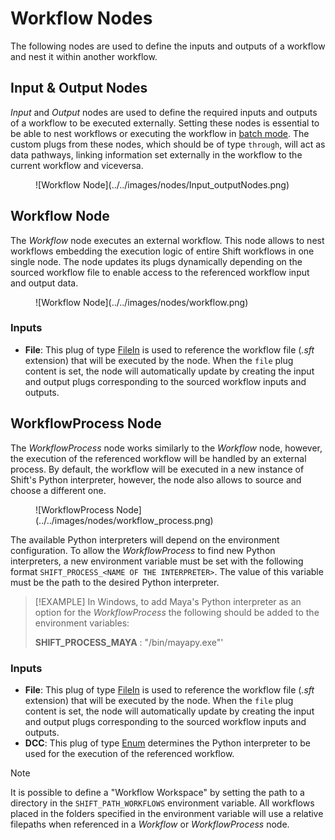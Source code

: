 # Workflow Nodes
The following nodes are used to define the inputs and outputs of a workflow and nest it within another workflow.

## Input & Output Nodes
*Input* and *Output* nodes are used to define the required inputs and outputs of a workflow to be executed externally. Setting these nodes is essential to be able to nest workflows or executing the workflow in [batch mode](../../getting_started/basics/batch.md). The custom plugs from these nodes, which should be of type `through`, will act as data pathways, linking information set externally in the workflow to the current workflow and viceversa. 

<figure markdown>
    ![Workflow Node](../../images/nodes/Input_outputNodes.png)
</figure>

## Workflow Node
The *Workflow* node executes an external workflow. This node allows to nest workflows embedding the execution logic of entire Shift workflows in one single node. The node updates its plugs dynamically depending on the sourced workflow file to enable access to the referenced workflow input and output data.

<figure markdown>
    ![Workflow Node](../../images/nodes/workflow.png)
</figure>

### Inputs

- **File**: This plug of type [FileIn](../nodes/#plugs) is used to reference the workflow file (*.sft* extension) that will be executed by the node. When the `file` plug content is set, the node will automatically update by creating the input and output plugs corresponding to the sourced workflow inputs and outputs.

## WorkflowProcess Node

The *WorkflowProcess* node works similarly to the *Workflow* node, however, the execution of the referenced workflow will be handled by an external process. By default, the workflow will be executed in a new instance of Shift's Python interpreter, however, the node also allows to source and choose a different one. 

<figure markdown>
    ![WorkflowProcess Node](../../images/nodes/workflow_process.png)
</figure>

The available Python interpreters will depend on the environment configuration. To allow the *WorkflowProcess* to find new Python interpreters, a new environment variable must be set with the following format `SHIFT_PROCESS_<NAME OF THE INTERPRETER>`. The value of this variable must be the path to the desired Python interpreter.

>[!EXAMPLE]
> In Windows, to add Maya's Python interpreter as an option for the *WorkflowProcess* the following should be added to the environment variables:
> 
> **SHIFT_PROCESS_MAYA** : "<MAYA INSTALLATION FOLDER>/bin/mayapy.exe"'

### Inputs
- **File**: This plug of type [FileIn](../nodes/#plugs) is used to reference the workflow file (*.sft* extension) that will be executed by the node. When the `file` plug content is set, the node will automatically update by creating the input and output plugs corresponding to the sourced workflow inputs and outputs.
- **DCC**: This plug of type [Enum](../nodes/#plugs) determines the Python interpreter to be used for the execution of the referenced workflow.

>[!NOTE]
> It is possible to define a "Workflow Workspace" by setting the path to a directory in the `SHIFT_PATH_WORKFLOWS` environment variable. All workflows placed in the folders specified in the environment variable will use a relative filepaths when referenced in a *Workflow* or *WorkflowProcess* node. 

<!-- ### Examples

This section is reserved to an example video of how to use the Workflow nodes.

 -->
